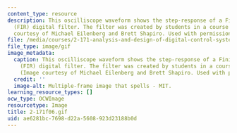 ```yaml
---
content_type: resource
description: This oscilliscope waveform shows the step-response of a Finite Impulse-Response
  (FIR) digital filter. The filter was created by students in a course lab. (Image
  courtesy of Michael Eilenberg and Brett Shapiro. Used with permission.)
file: /media/courses/2-171-analysis-and-design-of-digital-control-systems-fall-2006/ae6281bc7698d22a5608923d23188b0d_2-171f06.gif
file_type: image/gif
image_metadata:
  caption: This oscilliscope waveform shows the step-response of a Finite Impulse-Response
    (FIR) digital filter. The filter was created by students in a course [lab](pages/labs).
    (Image courtesy of Michael Eilenberg and Brett Shapiro. Used with permission.)
  credit: ''
  image-alt: Multiple-frame image that spells - MIT.
learning_resource_types: []
ocw_type: OCWImage
resourcetype: Image
title: 2-171f06.gif
uid: ae6281bc-7698-d22a-5608-923d23188b0d
---
```

